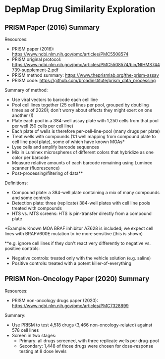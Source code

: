 # DepMap Drug Similarity Exploration

## PRISM Paper (2016) Summary

Resources:
* PRISM paper (2016): https://www.ncbi.nlm.nih.gov/pmc/articles/PMC5508574
* PRISM original protocol: https://www.ncbi.nlm.nih.gov/pmc/articles/PMC5508574/bin/NIHMS744739-supplement-2.pdf
* PRISM method summary: https://www.theprismlab.org/the-prism-assay
* PRISM code: https://github.com/broadinstitute/prism_data_processing

Summary of method:
* Use viral vectors to barcode each cell line
* Pool cell lines together (25 cell lines per pool, grouped by doubling times as of 2020); don't worry about effects they might exert on one another (!)
* Plate each pool in a 384-well assay plate with 1,250 cells from that pool per well (50 cells per cell line)
* Each plate of wells is therefore per-cell-line-pool (many drugs per plate)
* Treat wells with compounds (1:1 well mapping from compound plate to cell line pool plate), some of which have known MOAs*
* Lyse cells and amplify barcode sequences
* Mix in Luminex microspheres of different colors that hybridize as one color per barcode
* Measure relative amounts of each barcode remaining using Luminex scanner (fluorescence)
* Post-processing/filtering of data**

Definitions:
* Compound plate: a 384-well plate containing a mix of many compounds and some controls
* Detection plate: three (replicate) 384-well plates with cell line pools treated with compounds
* HTS vs. MTS screens: HTS is pin-transfer directly from a compound plate

*Example: Known MOA BRAF inhibitor AZ628 is included; we expect cell lines with BRAFV600E mutation to be more sensitive (this is shown)

**e.g. ignore cell lines if they don't react very differently to negative vs. positive controls:
 * Negative controls: treated only with the vehicle solution (e.g. saline)
 * Positive controls: treated with a potent killer-of-everything

## PRISM Non-Oncology Paper (2020) Summary

Resources:
* PRISM non-oncology drugs paper (2020): https://www.ncbi.nlm.nih.gov/pmc/articles/PMC7328899

Summary:
* Use PRISM to test 4,518 drugs (3,466 non-oncology-related) against 578 cell lines
* Screen in two stages:
  * Primary: all drugs screened, with three replicate wells per drug-pool
  * Secondary: 1,448 of those drugs were chosen for dose-response testing at 8 dose levels
